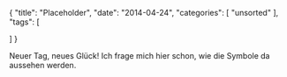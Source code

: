 {
  "title": "Placeholder",
  "date": "2014-04-24",
  "categories": [
    "unsorted"
  ],
  "tags": [
    
  ]
}


Neuer Tag, neues Glück!
Ich frage mich hier schon, wie die Symbole da aussehen werden.

